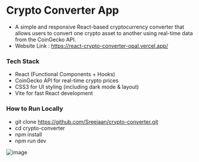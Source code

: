 # Crypto Converter App
- A simple and responsive React-based cryptocurrency converter that allows users to convert one crypto asset to another using real-time data from the CoinGecko API.
- Website Link : https://react-crypto-converter-opal.vercel.app/

### Tech Stack
- React (Functional Components + Hooks)
- CoinGecko API for real-time crypto prices
- CSS3 for UI styling (including dark mode & layout)
- Vite for fast React development

### How to Run Locally
- git clone https://github.com/Sreejaan/crypto-converter.git
- cd crypto-converter
- npm install
- npm run dev

![image](https://github.com/user-attachments/assets/a4393a79-ec5f-40b7-bed2-caa914128a0e)

